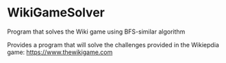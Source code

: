 # WikiGameSolver
Program that solves the Wiki game using BFS-similar algorithm

Provides a program that will solve the challenges provided in the Wikiepdia game:
https://www.thewikigame.com
